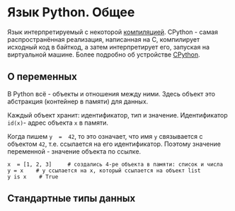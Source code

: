 # Язык Python. Общее
Язык интерпретируемый с некоторой [компиляцией](https://habr.com/ru/post/209812/ "компиляцией").  CPython - самая распространённая реализация, написанная на C, компилирует исходный код в байткод, а затем интерпретирует его, запуская на виртуальной машине. Более подробно об устройстве [CPython](https://habr.com/ru/company/yandex/blog/511972/ "CPython").

## О переменных
В Python всё - объекты и отношения между ними. Здесь объект это абстракция (контейнер в памяти) для данных. 

Каждый объект хранит:  идентификатор, тип и значение.
Идентификатор `id(x)`- адрес объекта `x` в памяти. 

Когда пишем `y  =  42`, то это означает, что имя `y` связывается с объектом `42`, т.е. ссылается на его идентификатор. Поэтому значение переменной - значение объекта по ссылке.

    х  = [1, 2, 3]     # создались 4-ре объекта в памяти: список и числа
    y = x    # y ссылается на х, который ссылается на объект list
    y is x    # True

## Стандартные типы данных
